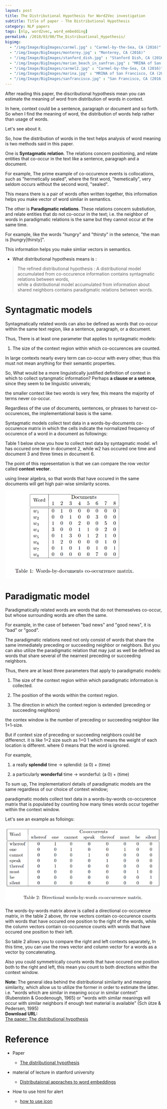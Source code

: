 ```yaml
---
layout: post
title: The Distributional Hypothesis for Word2Vec investigation
subtitle: Title of paper - The Distributional Hypothesis
category: NLP papers
tags: [nlp, word2vec, word_embedding]
permalink: /2018/03/08/The_Distribuational_Hypothesis/
bigimg: 
  - "/img/Image/BigImages/carmel.jpg" : "Carmel-by-the-Sea, CA (2016)"
  - "/img/Image/BigImages/monterey.jpg" : "Monterey, CA (2016)"
  - "/img/Image/BigImages/stanford_dish.jpg" : "Stanford Dish, CA (2016)"
  - "/img/Image/BigImages/marian_beach_in_sanfran.jpg" : "MRINA of San Francisco, CA (2016)"
  - "/img/Image/BigImages/carmel2.jpg" : "Carmel-by-the-Sea, CA (2016)"
  - "/img/Image/BigImages/marina.jpg" : "MRINA of San Francisco, CA (2016)"
  - "/img/Image/BigImages/sanfrancisco.jpg" : "San Francisco, CA (2016)"
---
```


After reading this paper, the discributional hypothesis mean you can estimate the meaning of word from distribution of words in context. 

In here, context could be a sentence, paragraph or document and so forth. So when I find the meaning of word, the distribution of words help rather than usage of words.

Let's see about it. 

So, how the distribution of words in the text helps analysis of word meaning is two methods said in this paper.

One is **Syntagmatic relation**. The relations concern positioning, and relate entities that co-occur in the text like a sentence, paragraph and a document. 

For example, The prime example of co-occurence events is collocations, such as "hermetically sealed", where the first word, "hemetically", very seldom occurs without the second word, "sealed".

This means there is a pair of words often written together, this information helps you make vector of word simliar in semantics.  


The other is **Paradigmatic relations**. These relations concern substiution, and relate entities that do not co-occur in the text; i.e. the neighbor of words in paradigmatic relations is the same but they cannot occur at the same time. 

For example, like the words "hungry" and "thirsty" in the setence, "the man is [hungry|thirsty]". 

This information helps you make simliar vectors in semantics.

- What distributional hypothesis means is : 

> The refined distributional hypothesis :  A distributional model accumulated from co-occurence information contains syntagmatic relations between words,   
> while a distributional model accumulated from information about shared neighbors contains paradigmatic relations between words.

# Syntagmatic models

Syntagmatically related words can also be defined as words that co-occur within the same text region, like a sentence, paragraph, or a document.

Thus, There is at least one parameter that applies to syntagmatic models:

 1. The size of the context region within which co-occurences are counted. 
 
In large contexts nearly every term can co-occur with every other; thus this must not mean anything for their semantic properties.

So, What would be a more linguistically justified definition of context in which to collect sytangmatic information? Perhaps **a clause or a setence**, since they seem to be linguistic univerals;

the smaller context like two words is very few, this means the majority of terms never co-occur.

Regardless of the use of documents, sentences, or phrases to harvest co-occurences, the implementational basis is the same. 

Syntagmatic models collect text data in a words-by-documents co-occurence matrix in which the cells indicate the normalized frequency of occurence of a word in a document as followings:

Table 1 below show you how to collect text data by syntagmatic model. w1 has occured one time in document 2, while w2 has occured one time and document 3 and three times in document 6.

The point of this representation is that we can compare the row vector called **context vector**.

using linear algebra,  so that words that have occured in the same documents will get high pair-wise similarity scores. 

![](/img/Image/NaturalLanguageProcessing/NLPLabs/Paper_Investigation/Word2Vec/2018-03-08-The_Distribuational_Hypothesis/table1.png)

# Paradigmatic model

Paradigmatically related words are words that do not themeselves co-occur, but whose surrounding words are often the same.

For example, in the case of between "bad news" and "good news", it is "bad" or "good". 

The paradigmatic relations need not only consist of words that share the same immediately preceding or succeeding neighbor or neighbors. But you can also utilize the paradigmatic relation that may just as well be defined as words that share several of the nearnest preceding or succeeding neighbors.

Thus, there are at least three parameters that apply to paradigmatic models:

 1. The size of the context region within which paradigmatic information is collected.
 
 2. The position of the words within the context region. 
 
 3. The direction in which the context region is extended (preceding or succeeding neighbors)
 
the contex window is the number of preceding or succeeding neighbor like 1+1-size.

But if context size of preceding or succeeding neighbors could be differenct. it is like 1+2 size such as 1+0 1 which means the weight of each location is different. where 0 means that the word is ignored.

For example, 

1. a really **splendid** time -> splendid: (a 0) + (time)

2. a particularly **wonderful** time -> wonderful: (a 0) + (time)


To sum up, The implementationl details of paradigmatic models are the same regardless of our choice of context window; 

paradigmatic models collect text data in a words-by-words co-occurence matrix that is populated by counting how many times words occur together within the context window.

Let's see an example as folloings:

![](/img/Image/NaturalLanguageProcessing/NLPLabs/Paper_Investigation/Word2Vec/2018-03-08-The_Distribuational_Hypothesis/table2.png) 
 
The words-by-words matrix above is called a directional co-occurence matrix, in the table 2 above, thr row vectors contain co-occurence counts with words that have occured one position to the right of the words, while the column vectors contain co-occurence counts with words that have occured one position to their left.

So table 2 allows you to compare the right and left contexts separately, In this time, you can use the rows vector and column vector for a words as a vector by concatenating. 

Also you could symmetrically counts words that have occured one position both to the right and left, this mean you count to both directions within the context window.


<div class="alert alert-info" role="alert"><i class="fa fa-info-circle"></i> <b>Note: </b>
The general idea behind the distributional similarity and meaning similarity, which allow us to utilize the former in order to estimate the latter.
i.e. "words which are similar in meaning occur in similar context"(Rubenstein & Goodenough, 1965) or "words with similar meanings will occur with similar neighbors  if enough text material is available" (Sch ̈utze &
Pedersen, 1995) 
</div>
  
  
<div class="alert alert-success" role="alert"><i class="fa fa-paperclip fa-lg"></i> <b>Download URL: </b><br>
  <a href="http://www.diva-portal.org/smash/get/diva2:1041938/FULLTEXT01.pdf">The paper: The distributional hypothesis</a>
</div>

# Reference 

- Paper 
  - [The distributional hypothesis](http://www.diva-portal.org/smash/get/diva2:1041938/FULLTEXT01.pdf)
 
- material of lecture in stanford university
  - [Distributaional appraches to word embeddings](https://web.stanford.edu/class/linguist236/materials/ling236-handout-05-09-vsm.pdf)
 
- How to use html for alert
  - [how to use icon](http://idratherbewriting.com/documentation-theme-jekyll/mydoc_icons.html)
  
